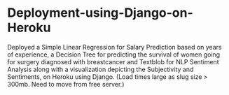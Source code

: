 # Deployment-using-Django-on-Heroku
Deployed a Simple Linear Regression for Salary Prediction based on years of experience, a Decision Tree for predicting the survival of women going for surgery diagnosed with breastcancer and Textblob for NLP Sentiment Analysis along with a visualization depicting the Subjectivity and Sentiments, on Heroku using Django.
(Load times large as slug size > 300mb. Need to move from free server.)
